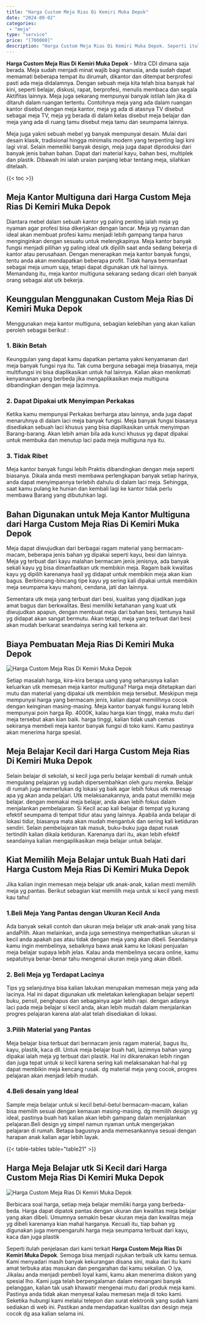 ```yaml
---
title: "Harga Custom Meja Rias Di Kemiri Muka Depok"
date: "2024-09-02"
categories:
 - "meja"
type: "service"
price: "[700000]"
description: "Harga Custom Meja Rias Di Kemiri Muka Depok. Seperti itulah penjelasan dari kami terkait **Harga Custom Meja Rias Di Kemiri Muka Depok**. Semoga bisa menjadi..."
---
```


**Harga Custom Meja Rias Di Kemiri Muka Depok** - Mitra CDI dimana saja berada. Meja sudah menjadi minat wajib bagi manusia, anda sudah dapat memamati beberapa tempat itu dirumah, dikantor dan ditempat berprofesi pasti ada meja didalamnya. Dengan sebuah meja kita telah bisa banyak hal kini, seperti belajar, diskusi, rapat, berprofesi, menulis membaca dan segala Aktifitas lainnya. Meja juga sekarang mempunyai banyak istilah lain jika di ditaruh dalam ruangan tertentu. Contohnya meja yang ada dalam ruangan kantor disebut dengan meja kantor, meja yg ada di atasnya TV disebut sebagai meja TV, meja yg berada di dalam kelas disebut meja belajar dan meja yang ada di ruang tamu disebut meja tamu dan seumpama lainnya.

Meja juga yakni sebuah mebel yg banyak mempunyai desain. Mulai dari desain klasik, tradisional hingga minimalis modern yang terpenting lagi kini lagi viral. Selain memeiliki banyak design, meja juga dapat diproduksi dari banyak jenis bahan bahan. Dapat dari material kayu, bahan besi, multiplek dan plastik. Dibawah ini ialah uraian panjang lebar tentang meja, silahkan ditelaah.

{{< toc >}}

## Meja Kantor Multiguna dari Harga Custom Meja Rias Di Kemiri Muka Depok

Diantara mebel dalam sebuah kantor yg paling penting ialah meja yg nyaman agar profesi bisa dikerjakan dengan lancar. Meja yg nyaman dan ideal akan membuat profesi kamu menjadi lebih gampang tanpa harus menginginkan dengan sesuatu untuk melengkapinya. Meja kantor banyak fungsi menjadi pilihan yg paling ideal utk dipilih saat anda sedang bekerja di kantor atau perusahaan. Dengan menerapkan meja kantor banyak fungsi, tentu anda akan mendapatkan beberapa profit. Tidak hanya bermanfaat sebagai meja umum saja, tetapi dapat digunakan utk hal lainnya. Memandang itu, meja kantor multiguna sekarang sedang dicari oleh banyak orang sebagai alat utk bekerja.

## Keunggulan Menggunakan Custom Meja Rias Di Kemiri Muka Depok

Menggunakan meja kantor multiguna, sebagian kelebihan yang akan kalian peroleh sebagai berikut :

### 1\. Bikin Betah

Keunggulan yang dapat kamu dapatkan pertama yakni kenyamanan dari meja banyak fungsi nya itu. Tak cuma berguna sebagai meja biasanya, meja multifungsi ini bisa diaplikasikan untuk hal lainnya. Kalian akan menikmati kenyamanan yang berbeda jika mengaplikasikan meja multiguna dibandingkan dengan meja lazimnya.

### 2\. Dapat Dipakai utk Menyimpan Perkakas

Ketika kamu mempunyai Perkakas berharga atau lainnya, anda juga dapat menaruhnya di dalam laci meja banyak fungsi. Meja banyak fungsi biasanya disediakan sebuah laci khusus yang bisa diaplikasikan untuk menyimpan Barang-barang. Akan lebih aman bila ada kunci khusus yg dapat dipakai untuk membuka dan menutup laci pada meja multiguna nya itu.

### 3\. Tidak Ribet

Meja kantor banyak fungsi lebih Praktis dibandingkan dengan meja seperti biasanya. Dikala anda mesti membawa perlengkapan banyak setiap harinya, anda dapat menyimpannya terlebih dahulu di dalam laci meja. Sehingga, saat kamu pulang ke hunian dan kembali lagi ke kantor tidak perlu membawa Barang yang dibutuhkan lagi.

## Bahan Digunakan untuk Meja Kantor Multiguna dari Harga Custom Meja Rias Di Kemiri Muka Depok

Meja dapat diwujudkan dari berbagai ragam material yang bermacam-macam, beberapa jenis bahan yg dipakai seperti kayu, besi dan lainnya. Meja yg terbuat dari kayu malahan bermacam jenis jenisnya, ada banyak sekali kayu yg bisa dimanfaatkan utk membikin meja. Ragam baik kwalitas kayu yg dipilih karenanya hasil yg didapat untuk membikin meja akan kian bagus. Berbincang-bincang tipe kayu yg sering kali dipakai untuk membikin meja seumpama kayu mahoni, cendana, jati dan lainnya.

Sementara utk meja yang terbuat dari besi, kualitas yang dijadikan juga amat bagus dan berkwalitas. Besi memiliki ketahanan yang kuat utk diwujudkan apapun, dengan membuat meja dari bahan besi, tentunya hasil yg didapat akan sangat bermutu. Akan tetapi, meja yang terbuat dari besi akan mudah berkarat seandainya sering kali terkena air.

## Biaya Pembuatan Meja Rias Di Kemiri Muka Depok

![Harga Custom Meja Rias Di Kemiri Muka Depok](/images/meja/meja-dewasa-011.jpg)

Setiap masalah harga, kira-kira berapa uang yang seharusnya kalian keluarkan utk memesan meja kantor multiguna? Harga meja ditetapkan dari mutu dan material yang dipakai utk membikin meja tersebut. Meskipun meja mempunyai harga yang bermacam jenis, kalian dapat memilihnya cocok dengan keinginan masing-masing. Meja kantor banyak fungsi kurang lebih mempunyai poin harga Rp. 4000K, kalau harga kian tinggi, maka mutu dari meja tersebut akan kian baik. harga tinggi, kalian tidak usah cemas sekiranya membeli meja kantor banyak fungsi di toko kami. Kamu pastinya akan menerima harga spesial.

## Meja Belajar Kecil dari Harga Custom Meja Rias Di Kemiri Muka Depok

Selain belajar di sekolah, si kecil juga perlu belajar kembali di rumah untuk mengulang pelajaran yg sudah dipersembahkan oleh guru mereka. Belajar di rumah juga memerlukan dg lokasi yg baik agar lebih fokus utk meresap apa yg akan anda pelajari. Utk melaksanakannya, anda patut memiliki meja belajar. dengan memakai meja belajar, anda akan lebih fokus dalam menjalankan pembelajaran. Si Kecil acap kali belajar di tempat yg kurang efektif seumpama di tempat tidur atau yang lainnya. Apabila anda belajar di lokasi tidur, biasanya mata akan mudah mengantuk dan sering kali ketiduran sendiri. Selain pembelajaran tak masuk, buku-buku juga dapat rusak tertindih kalian dikala ketiduran. Karenanya dari itu, akan lebih efektif seandainya kalian mengaplikasikan meja belajar untuk belajar.

## Kiat Memilih Meja Belajar untuk Buah Hati dari Harga Custom Meja Rias Di Kemiri Muka Depok

Jika kalian ingin memesan meja belajar utk anak-anak, kalian mesti memilih meja yg pantas. Berikut sebagian kiat memilih meja untuk si kecil yang mesti kau tahu!

### 1.Beli Meja Yang Pantas dengan Ukuran Kecil Anda

Ada banyak sekali contoh dan ukuran meja belajar utk anak-anak yang bisa andaPilih. Akan melainkan, anda juga semestinya memperhatikan ukuran si kecil anda apakah pas atau tidak dengan meja yang akan dibeli. Seandainya kamu ingin membelinya, sebaiknya bawa anak kamu ke lokasi penjualan meja belajar supaya lebih jelas. Kalau anda membelinya secara online, kamu sepatutnya benar-benar tahu mengenai ukuran meja yang akan dibeli.

### 2\. Beli Meja yg Terdapat Lacinya

Tips yg selanjutnya bisa kalian lakukan merupakan memesan meja yang ada lacinya. Hal ini dapat digunakan utk meletakan kelengkapan belajar seperti buku, pensil, penghapus dan sebagainya agar lebih rapi. dengan adanya laci pada meja belajar si kecil anda, akan lebih mudah dalam menjalankan progres pelajaran karena alat-alat telah disediakan di lokasi.

### 3.Pilih Material yang Pantas

Meja belajar bisa terbuat dari bermacam jenis ragam material, bagus itu, kayu, plastik, kaca dll. Untuk meja belajar buah hati, lazimnya bahan yang dipakai ialah meja yg terbuat dari plastik. Hal ini dikarenakan lebih ringan dan juga tepat untuk si kecil karena sering kali melaksanakan hal-hal yg dapat membikin meja kencang rusak. dg material meja yang cocok, progres pelajaran akan menjadi lebih mudah.

### 4.Beli desain yang Ideal

Sample meja belajar untuk si kecil betul-betul bermacam-macam, kalian bisa memilih sesuai dengan kemauan masing-masing. dg memilih design yg ideal, pastinya buah hati kalian akan lebih gampang dalam menjalankan pelajaran.Beli design yg simpel namun nyaman untuk mengerjakan pelajaran di rumah. Betapa bagusnya anda memesankannya sesuai dengan harapan anak kalian agar lebih layak.

{{< table-tables table="table21" >}}

## Harga Meja Belajar utk Si Kecil dari Harga Custom Meja Rias Di Kemiri Muka Depok

![Harga Custom Meja Rias Di Kemiri Muka Depok](/images/meja/meja-anak-014.jpg)

Berbicara soal harga, setiap meja belajar memiliki harga yang berbeda-beda. Harga dapat dipatok pantas dengan ukuran dan kwalitas meja belajar yang akan dibeli. Umumnya semakin besar ukuran meja dan kwalitas meja yg dibeli karenanya kian mahal harganya. Kecuali itu, tiap bahan yg digunakan juga mempengaruhi harga meja seumpama terbuat dari kayu, kaca dan juga plastik

Seperti itulah penjelasan dari kami terkait **Harga Custom Meja Rias Di Kemiri Muka Depok**. Semoga bisa menjadi rujukan terbaik utk kamu semua. Kami menyadari masih banyak kekurangan disana sini, maka dari itu kami amat terbuka atas masukan dan pengarahan dai kamu sekalian. O iya, Jikalau anda menjadi pembeli loyal kami, kamu akan menerima diskon yang spesial lho. Kami juga telah berpengalaman dalam menangani banyak pelanggan, kalian tak usah khawatir mengenai mutu dari produk meja kami. Pastinya anda tidak akan menyesal kalau memesan meja di toko kami. Seketika hubungi kami melalui telepon dan surat elektronik yang sudah kami sediakan di web ini. Pastikan anda mendapatkan kualitas dan design meja cocok dg asa kalian selama ini.

